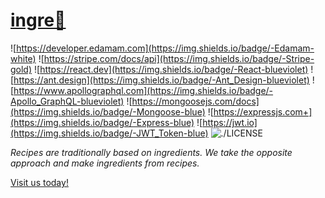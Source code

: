 # [ingre🥚](https://ingre.herokuapp.com/)
![https://developer.edamam.com](https://img.shields.io/badge/-Edamam-white) ![https://stripe.com/docs/api](https://img.shields.io/badge/-Stripe-gold) ![https://react.dev](https://img.shields.io/badge/-React-blueviolet) ![https://ant.design](https://img.shields.io/badge/-Ant_Design-blueviolet) ![https://www.apollographql.com](https://img.shields.io/badge/-Apollo_GraphQL-blueviolet) ![https://mongoosejs.com/docs](https://img.shields.io/badge/-Mongoose-blue) ![https://expressjs.com+](https://img.shields.io/badge/-Express-blue) ![https://jwt.io](https://img.shields.io/badge/-JWT_Token-blue) ![./LICENSE](https://img.shields.io/badge/-MIT-gray)

_Recipes are traditionally based on ingredients. We take the opposite approach and make ingredients from recipes._

[Visit us today!](https://ingre.herokuapp.com/)
